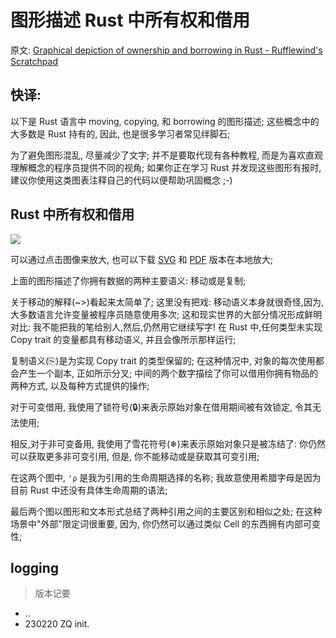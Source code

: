# 图形描述 Rust 中所有权和借用
原文: [Graphical depiction of ownership and borrowing in Rust - Rufflewind's Scratchpad](https://rufflewind.com/2017-02-15/rust-move-copy-borrow)

## 快译:

以下是 Rust 语言中 moving, copying, 和 borrowing 的图形描述;
这些概念中的大多数是 Rust 持有的,
因此, 也是很多学习者常见绊脚石;

为了避免图形混乱, 尽量减少了文字;
并不是要取代现有各种教程, 而是为喜欢直观理解概念的程序员提供不同的视角;
如果你正在学习 Rust 并发现这些图形有报时,
建议你使用这类图表注释自己的代码以便帮助巩固概念 ;-)

## Rust 中所有权和借用

![](https://rufflewind.com/img/rust-move-copy-borrow.png)

可以通过点击图像来放大, 也可以下载 [SVG](https://rufflewind.com/img/rust-move-copy-borrow.svg)
和 [PDF](https://rufflewind.com/img/rust-move-copy-borrow.pdf) 版本在本地放大;

上面的图形描述了你拥有数据的两种主要语义: 移动或是复制;

关于移动的解释(~>)看起来太简单了;
这里没有把戏: 移动语义本身就很奇怪,因为,大多数语言允许变量被程序员随意使用多次;
这和现实世界的大部分情况形成鲜明对比:
我不能把我的笔给别人,然后,仍然用它继续写字!
在 Rust 中,任何类型未实现 Copy trait 的变量都具有移动语义,
并且会像所示那样运行;

复制语义(⎘)是为实现 Copy trait 的类型保留的;
在这种情况中, 对象的每次使用都会产生一个副本, 正如所示分叉; 中间的两个数字描绘了你可以借用你拥有物品的两种方式,
以及每种方式提供的操作;

对于可变借用, 我使用了锁符号(🔒)来表示原始对象在借用期间被有效锁定,
令其无法使用;

相反,对于非可变备用, 我使用了雪花符号(❄)来表示原始对象只是被冻结了:
你仍然可以获取更多非可变引用, 但是, 你不能移动或是获取其可变引用;

在这两个图中, `'ρ` 是我为引用的生命周期选择的名称;
我故意使用希腊字母是因为目前 Rust 中还没有具体生命周期的语法;

最后两个图以图形和文本形式总结了两种引用之间的主要区别和相似之处;
在这种场景中"外部"限定词很重要,
因为, 你仍然可以通过类似 Cell 的东西拥有内部可变性;



## logging
> 版本记要

- ..
- 230220 ZQ init.
